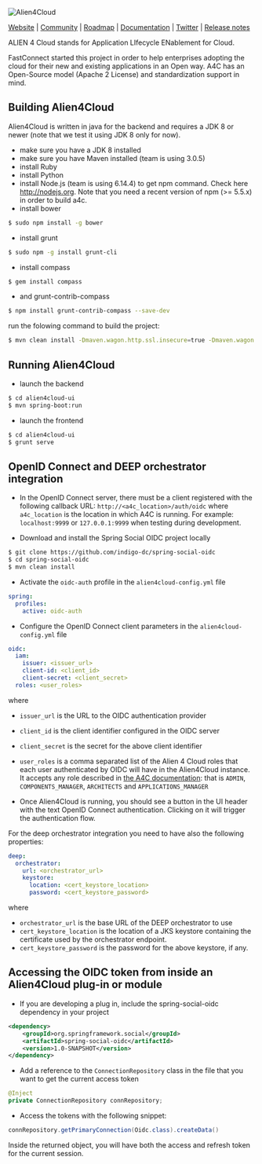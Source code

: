 ![Alien4Cloud](https://raw.githubusercontent.com/alien4cloud/alien4cloud.github.io/sources/images/alien4cloud-banner.png)

[Website](http://alien4cloud.github.io) |
[Community](http://alien4cloud.github.io/community/index.html) |
[Roadmap](http://alien4cloud.github.io/roadmap/index.html) |
[Documentation](http://alien4cloud.github.io/#/documentation/2.0.0/index.html) |
[Twitter](https://twitter.com/alien4cloud) |
[Release notes](http://alien4cloud.github.io/#/release_notes/index.html)


ALIEN 4 Cloud stands for Application LIfecycle ENablement for Cloud.

FastConnect started this project in order to help enterprises adopting the cloud for their new and existing applications in an Open way. A4C has an Open-Source model (Apache 2 License) and standardization support in mind.

## Building Alien4Cloud

Alien4Cloud is written in java for the backend and requires a JDK 8 or newer (note that we test it using JDK 8 only for now).

- make sure you have a JDK 8 installed
- make sure you have Maven installed (team is using 3.0.5)
- install Ruby
- install Python
- install Node.js (team is using 6.14.4) to get npm command. Check here http://nodejs.org. Note that you need a recent version of npm (>= 5.5.x) in order to build a4c.
- install bower  
```sh
$ sudo npm install -g bower
```
- install grunt  
```sh
$ sudo npm -g install grunt-cli
```
- install compass  
```sh
$ gem install compass
```
- and grunt-contrib-compass  
```sh
$ npm install grunt-contrib-compass --save-dev
```  

run the folowing command to build the project:  
```sh
$ mvn clean install -Dmaven.wagon.http.ssl.insecure=true -Dmaven.wagon.http.ssl.allowall=true
```
## Running Alien4Cloud

- launch the backend
```sh
$ cd alien4cloud-ui
$ mvn spring-boot:run
```
- launch the frontend
```sh
$ cd alien4cloud-ui
$ grunt serve
```

## OpenID Connect and DEEP orchestrator integration
- In the OpenID Connect server, there must be a client registered with the following callback URL: ```http://<a4c_location>/auth/oidc``` where ```a4c_location``` is the location in which A4C is running. For example: ```localhost:9999``` or ```127.0.0.1:9999``` when testing during development.

- Download and install the Spring Social OIDC project locally
```sh
$ git clone https://github.com/indigo-dc/spring-social-oidc
$ cd spring-social-oidc
$ mvn clean install
```

- Activate the ```oidc-auth``` profile in the ```alien4cloud-config.yml``` file
```yaml
spring:
  profiles:
    active: oidc-auth
```

- Configure the OpenID Connect client parameters in the ```alien4cloud-config.yml``` file
```yaml
oidc:
  iam:
    issuer: <issuer_url>
    client-id: <client_id>
    client-secret: <client_secret>
  roles: <user_roles>
```
where
 
- ```issuer_url``` is the URL to the OIDC authentication provider 
- ```client_id``` is the client identifier configured in the OIDC server
- ```client_secret``` is the secret for the above client identifier
- ```user_roles``` is a comma separated list of the Alien 4 Cloud roles that each user authenticated by OIDC will have in the Alien4Cloud instance. It accepts any role described in [the A4C documentation](https://alien4cloud.github.io/#/documentation/2.1.0/concepts/roles.html): that is ```ADMIN```, ```COMPONENTS_MANAGER```, ```ARCHITECTS``` and ```APPLICATIONS_MANAGER```

- Once Alien4Cloud is running, you should see a button in the UI header with the text OpenID Connect authentication. Clicking on it will trigger the authentication flow.

For the deep orchestrator integration you need to have also the following properties:

```yaml
deep:
  orchestrator:
    url: <orchestrator_url>
    keystore:
      location: <cert_keystore_location>
      password: <cert_keystore_password>
```

where

- ```orchestrator_url``` is the base URL of the DEEP orchestrator to use
- ```cert_keystore_location``` is the location of a JKS keystore containing the certificate used by the orchestrator endpoint.
- ```cert_keystore_password``` is the password for the above keystore, if any.

## Accessing the OIDC token from inside an Alien4Cloud plug-in or module

- If you are developing a plug in, include the spring-social-oidc dependency in your project

```xml
<dependency>
    <groupId>org.springframework.social</groupId>
    <artifactId>spring-social-oidc</artifactId>
    <version>1.0-SNAPSHOT</version>
</dependency>
```

- Add a reference to the ```ConnectionRepository``` class in the file that you want to get the current access token
```java
@Inject
private ConnectionRepository connRepository;
```

- Access the tokens with the following snippet:
```java
connRepository.getPrimaryConnection(Oidc.class).createData()
```

Inside the returned object, you will have both the access and refresh token for the current session.